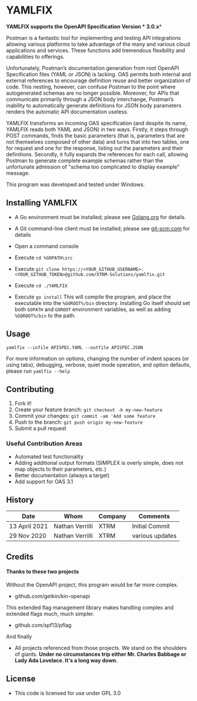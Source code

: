 # YAMLFIX

**YAMLFIX supports the OpenAPI Specification Version *
3.0.x***

Postman is a fantastic tool for implementing and testing API
integrations allowing various platforms to take advantage of
the many and various cloud applications and services. These
functions add tremendous flexibility and capabilities to
offerings.

Unfortunately, Postman’s documentation generation from root
OpenAPI Specification files (YAML or JSON) is lacking. OAS
permits both internal and external references to encourage
definition reuse and better organization of code. This
nesting, however, can confuse Postman to the point where
autogenerated schemas are no longer possible. Moreover, for
APIs that communicate primarily through a JSON body
interchange, Postman’s inability to automatically generate
definitions for JSON body parameters renders the automatic
API documentation useless.

YAMLFIX transforms an incoming OAS specification (and
despite its name, YAMLFIX reads both YAML and JSON) in two
ways. Firstly, it steps through POST commands, finds the
basic parameters (that is, parameters that are not
themselves composed of other data) and turns that into two
tables, one for request and one for the response, listing
out the parameters and their definitions. Secondly, it fully
expands the references for each call, allowing Postman to
generate complete example schemas rather than the unfortunate
admission of "schema too complicated to display example" 
message.

This program was developed and tested under Windows.

## Installing YAMLFIX

- A Go environment must be installed; please
  see [Golang.org](https://www.golang.org) for details.
- A Git command-line client must be installed; please
  see [git-scm.com](https://git-scm.com/) for details
- Open a command console
- Execute `cd %GOPATH\src`
- Execute
  `git clone https://<YOUR_GITHUB_USERNAME>:<YOUR_GITHUB_TOKEN>@github.com/XTRM-Solutions/yamlfix.git`

- Execute `cd ./YAMLFIX`
- Execute `go install` This will compile the program, and
  place the executable into the `%GOROOT%/bin` directory.
  Installing Go itself should set both `GOPATH` and `GOROOT`
  environment variables, as well as adding `%GOROOT%/bin`
  to the path.

## Usage

`yamlfix --infile APISPEC.YAML --outfile APISPEC.JSON`

For more information on options, changing the number of
indent spaces
(or using tabs), debugging, verbose, quiet mode operation,
and option defaults, please run `yamlfix --help`

## Contributing

1. Fork it!
1. Create your feature
   branch: `git checkout -b my-new-feature`
1. Commit your changes: `git commit -am 'Add some feature`
1. Push to the branch: `git push origin my-new-feature`
1. Submit a pull request

### Useful Contribution Areas

* Automated test functionality
* Adding additional output formats (SIMPLEX is overly
  simple, does not map objects to their parameters, etc.)
* Better documentation (always a target)
* Add support for OAS 3.1

## History

| Date | Whom | Company | Comments |
|---|---|---|---|
| 13 April 2021  | Nathan Verrilli  | XTRM | Initial Commit
| 29 Nov   2020  | Nathan Verrilli | XTRM | various updates

## Credits

#### Thanks to these two projects

Without the OpenAPI project, this program would be far more
complex.

* github.com/getkin/kin-openapi

This extended flag management library makes handling complex
and extended flags much, much simpler.

* github.com/spf13/pflag

And finally

* All projects referenced from those projects. We stand
  on the shoulders of giants. **Under no circumstances
  trip either Mr. Charles Babbage or Lady Ada Lovelace. 
  It's a long way down.**

## License

* This code is licensed for use under GPL 3.0
